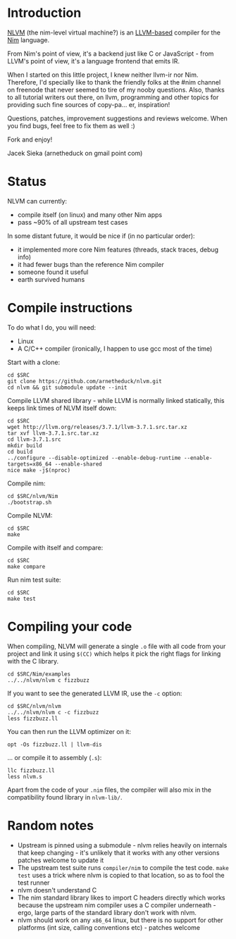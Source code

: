 # Introduction

[NLVM](https://github.com/arnetheduck/nlvm) (the nim-level virtual machine?)
is an [LLVM-based](http://llvm.org) compiler for the [Nim](http://nim-lang.org)
language.

From Nim's point of view, it's a backend just like C or JavaScript - from
LLVM's point of view, it's a language frontend that emits IR.

When I started on this little project, I knew neither llvm-ir nor Nim.
Therefore, I'd specially like to thank the friendly folks at the #nim
channel on freenode that never seemed to tire of my nooby questions.
Also, thanks to all tutorial writers out there, on llvm, programming
and other topics for providing such fine sources of copy-pa... er,
inspiration!

Questions, patches, improvement suggestions and reviews welcome. When
you find bugs, feel free to fix them as well :)

Fork and enjoy!

Jacek Sieka (arnetheduck on gmail point com)

# Status

NLVM can currently:
* compile itself (on linux) and many other Nim apps
* pass ~90% of all upstream test cases

In some distant future, it would be nice if (in no particular order):

* it implemented more core Nim features (threads, stack traces, debug info)
* it had fewer bugs than the reference Nim compiler
* someone found it useful
* earth survived humans

# Compile instructions

To do what I do, you will need:
* Linux
* A C/C++ compiler (ironically, I happen to use gcc most of the time)

Start with a clone:

    cd $SRC
    git clone https://github.com/arnetheduck/nlvm.git
    cd nlvm && git submodule update --init

Compile LLVM shared library - while LLVM is normally linked statically, this
keeps link times of NLVM itself down:

    cd $SRC
    wget http://llvm.org/releases/3.7.1/llvm-3.7.1.src.tar.xz
    tar xvf llvm-3.7.1.src.tar.xz
    cd llvm-3.7.1.src
    mkdir build
    cd build
    ../configure --disable-optimized --enable-debug-runtime --enable-targets=x86_64 --enable-shared
    nice make -j$(nproc)

Compile nim:

    cd $SRC/nlvm/Nim
    ./bootstrap.sh

Compile NLVM:

    cd $SRC
    make

Compile with itself and compare:

    cd $SRC
    make compare

Run nim test suite:

    cd $SRC
    make test

# Compiling your code

When compiling, NLVM will generate a single `.o` file with all code from your
project and link it using `$(CC)` which helps it pick the right flags for
linking with the C library.

    cd $SRC/Nim/examples
    ../../nlvm/nlvm c fizzbuzz

If you want to see the generated LLVM IR, use the `-c` option:

    cd $SRC/nlvm/nlvm
    ../../nlvm/nlvm c -c fizzbuzz
    less fizzbuzz.ll

You can then run the LLVM optimizer on it:

    opt -Os fizzbuzz.ll | llvm-dis

... or compile it to assembly (`.s`):

    llc fizzbuzz.ll
    less nlvm.s

Apart from the code of your `.nim` files, the compiler will also mix in the
compatibility found library in `nlvm-lib/`.

# Random notes

* Upstream is pinned using a submodule - nlvm relies heavily on internals
  that keep changing - it's unlikely that it works with any other versions
  patches welcome to update it
* The upstream test suite runs `compiler/nim` to compile the test code.
  `make test` uses a trick where nlvm is copied to that location, so as to
  fool the test runner
* nlvm doesn't understand C
* The nim standard library likes to import C headers directly which works
  because the upstream nim compiler uses a C compiler underneath - ergo,
  large parts of the standard library don't work with nlvm.
* nlvm should work on any `x86_64` linux, but there is no support for other
  platforms (int size, calling conventions etc) - patches welcome
